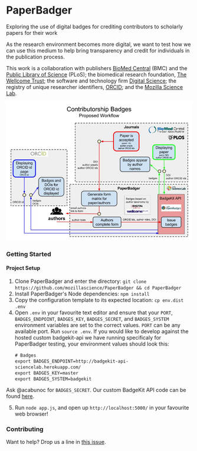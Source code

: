 # PaperBadger

Exploring the use of digital badges for crediting contributors to scholarly papers for their work

As the research environment becomes more digital, we want to test how we can use this medium to help bring transparency and credit for individuals in the publication process.

This work is a collaboration with publishers [BioMed Central](http://www.biomedcentral.com/) (BMC) and the [Public Library of Science](http://www.plos.org/) (PLoS); the biomedical research foundation, [The Wellcome Trust](http://www.wellcome.ac.uk/); the software and technology firm [Digital Science](http://www.digital-science.com/); the registry of unique researcher identifiers, [ORCID](http://orcid.org/); and the [Mozilla Science Lab](http://mozillascience.org/).


![Proposed Workflow / Implementation](./public/img/Badges-ProposedWorkflow.jpg)

### Getting Started

#### Project Setup

1. Clone PaperBadger and enter the directory: `git clone https://github.com/mozillascience/PaperBadger && cd PaperBadger`
2. Install PaperBadger's Node dependencies: `npm install`
3. Copy the configuration template to its expected location: `cp env.dist .env`
4. Open `.env` in your favourite text editor and ensure that your `PORT`, `BADGES_ENDPOINT`, `BADGES_KEY`, `BADGES_SECRET`, and `BADGES_SYSTEM` environment variables are set to the correct values. `PORT` can be any available port. Run `source .env`.
If you would like to develop against the hosted custom badgekit-api we have running specificaly for PaperBadger testing, your environment values should look this:
    ```
    # Badges
    export BADGES_ENDPOINT=http://badgekit-api-sciencelab.herokuapp.com/
    export BADGES_KEY=master
    export BADGES_SYSTEM=badgekit
    ```
Ask @acabunoc for `BADGES_SECRET`. Our custom BadgeKit API code can be found [here](https://github.com/acabunoc/badgekit-api).

5. Run `node app.js`, and open up `http://localhost:5000/` in your favourite web browser!

### Contributing

Want to help? Drop us a line in [this issue](https://github.com/mozillascience/PaperBadger/issues/2).